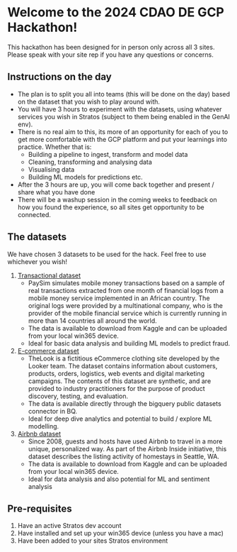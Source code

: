 # Welcome to the 2024 CDAO DE GCP Hackathon!
This hackathon has been designed for in person only across all 3 sites. Please speak with your site rep if you have any questions or concerns. 

## Instructions on the day
- The plan is to split you all into teams (this will be done on the day) based on the dataset that you wish to play around with.
- You will have 3 hours to experiment with the datasets, using whatever services you wish in Stratos (subject to them being enabled in the GenAI env).
- There is no real aim to this, its more of an opportunity for each of you to get more comfortable with the GCP platform and put your learnings into practice. Whether that is:
   - Building a pipeline to ingest, transform and model data
   - Cleaning, transforming and analysing data
   - Visualising data
   - Building ML models for predictions etc.
- After the 3 hours are up, you will come back together and present / share what you have done
- There will be a washup session in the coming weeks to feedback on how you found the experience, so all sites get opportunity to be connected.

## The datasets
We have chosen 3 datasets to be used for the hack. Feel free to use whichever you wish!

1. [Transactional dataset](https://www.kaggle.com/datasets/ealaxi/paysim1)
   - PaySim simulates mobile money transactions based on a sample of real transactions extracted from one month of financial logs from a mobile money service implemented in an African country. The original logs were provided by a multinational company, who is the provider of the mobile financial service which is currently running in more than 14 countries all around the world.
   - The data is available to download from Kaggle and can be uploaded from your local win365 device.
   - Ideal for basic data analysis and building ML models to predict fraud.
3. [E-commerce dataset](https://console.cloud.google.com/marketplace/product/bigquery-public-data/thelook-ecommerce?hl=es-419)
   - TheLook is a fictitious eCommerce clothing site developed by the Looker team. The dataset contains information about customers, products, orders, logistics, web events and digital marketing campaigns. The contents of this dataset are synthetic, and are provided to industry practitioners for the purpose of product discovery, testing, and evaluation.
   - The data is available directly through the bigquery public datasets connector in BQ.
   - Ideal for deep dive analytics and potential to build / explore ML modelling. 
5. [Airbnb dataset](https://www.kaggle.com/datasets/swsw1717/seatle-airbnb-open-data-sql-project)
   - Since 2008, guests and hosts have used Airbnb to travel in a more unique, personalized way. As part of the Airbnb Inside initiative, this dataset describes the listing activity of homestays in Seattle, WA.
   - The data is available to download from Kaggle and can be uploaded from your local win365 device.
   - Ideal for data analysis and also potential for ML and sentiment analysis

## Pre-requisites
1. Have an active Stratos dev account
2. Have installed and set up your win365 device (unless you have a mac)
3. Have been added to your sites Stratos environment
